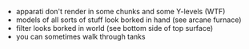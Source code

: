 - apparati don't render in some chunks and some Y-levels (WTF)
- models of all sorts of stuff look borked in hand (see arcane furnace)
- filter looks borked in world (see bottom side of top surface)
- you can sometimes walk through tanks
